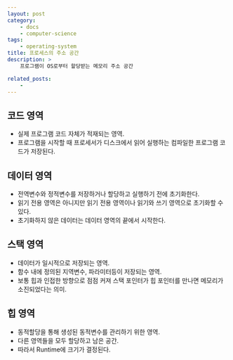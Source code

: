 ```yaml
---
layout: post
category:
    - docs 
    - computer-science
tags:
    - operating-system
title: 프로세스의 주소 공간
description: >
    프로그램이 OS로부터 할당받는 메모리 주소 공간

related_posts:
    - 
---
```

<!-- blank -->

## 코드 영역
* 실제 프로그램 코드 자체가 적재되는 영역.  
* 프로그램을 시작할 때 프로세서가 디스크에서 읽어 실행하는 컴파일한 프로그램 코드가 저장된다.

## 데이터 영역
* 전역변수와 정적변수를 저장하거나 할당하고 실행하기 전에 초기화한다.
* 읽기 전용 영역은 아니지만 읽기 전용 영역이나 읽기와 쓰기 영역으로 초기화할 수 있다.
* 초기화하지 않은 데이터는 데이터 영역의 끝에서 시작한다.

## 스택 영역
* 데이터가 일시적으로 저장되는 영역.
* 함수 내에 정의된 지역변수, 파라미터등이 저장되는 영역.
* 보통 힙과 인접한 방향으로 점점 커져 스택 포인터가 힙 포인터를 만나면 메모리가 소진되었다는 의미.

## 힙 영역
* 동적할당을 통해 생성된 동적변수를 관리하기 위한 영역.
* 다른 영역들을 모두 할당하고 남은 공간.
* 따라서 Runtime에 크기가 결정된다.
